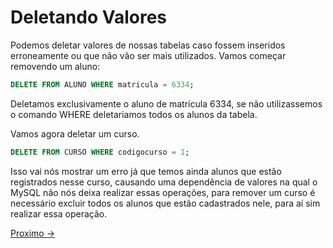# Deletando Valores

Podemos deletar valores de nossas tabelas caso fossem inseridos erroneamente ou que não vão ser mais utilizados. Vamos começar removendo um aluno:

```sql
DELETE FROM ALUNO WHERE matricula = 6334;
```
Deletamos exclusivamente o aluno de matrícula 6334, se não utilizassemos o comando WHERE deletariamos todos os alunos da tabela.

Vamos agora deletar um curso.

```sql
DELETE FROM CURSO WHERE codigocurso = 1;
```

Isso vai nós mostrar um erro já que temos ainda alunos que estão registrados nesse curso, causando uma dependência de valores na qual o MySQL não nós deixa realizar essas operações, para remover um curso é necessário excluir todos os alunos que estão cadastrados nele, para aí sim realizar essa operação.

<a href="./06-ConsideracoesFinais.md">Proximo -></a>